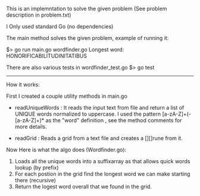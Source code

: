 This is an implemntation to solve the given problem (See problem description in problem.txt)

I Only used standard Go (no dependencies)

The main method solves the given problem, example of running it:

$> go run main.go wordfinder.go
   Longest word: HONORIFICABILITUDINITATIBUS

There are also various tests in wordfinder_test.go
$> go test

----

How it works:

First I created a couple utility methods in main.go

- readUniqueWords : It reads the input text from file and return a list of UNIQUE words
normalized to uppercase. I used the pattern [a-zA-Z]+(-[a-zA-Z]+)* as the "word" definition
, see the method comments for more details.

- readGrid : Reads a grid from a text file and creates a [][]rune from it.

Now Here is what the algo does (Wordfinder.go):

1) Loads all the unique words into a suffixarray as that allows quick words lookup (by prefix)
2) For each postion in the grid find the longest word we can make starting there (recursive)
3) Return the logest word overall that we found in the grid.


